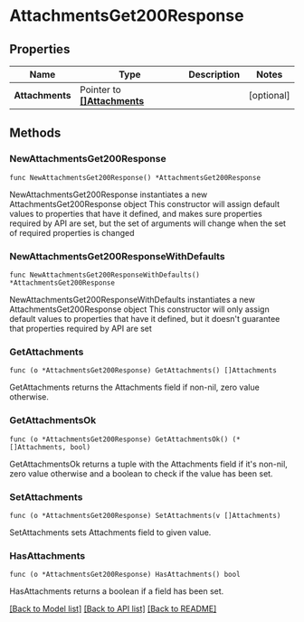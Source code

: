 # AttachmentsGet200Response

## Properties

Name | Type | Description | Notes
------------ | ------------- | ------------- | -------------
**Attachments** | Pointer to [**[]Attachments**](Attachments.md) |  | [optional] 

## Methods

### NewAttachmentsGet200Response

`func NewAttachmentsGet200Response() *AttachmentsGet200Response`

NewAttachmentsGet200Response instantiates a new AttachmentsGet200Response object
This constructor will assign default values to properties that have it defined,
and makes sure properties required by API are set, but the set of arguments
will change when the set of required properties is changed

### NewAttachmentsGet200ResponseWithDefaults

`func NewAttachmentsGet200ResponseWithDefaults() *AttachmentsGet200Response`

NewAttachmentsGet200ResponseWithDefaults instantiates a new AttachmentsGet200Response object
This constructor will only assign default values to properties that have it defined,
but it doesn't guarantee that properties required by API are set

### GetAttachments

`func (o *AttachmentsGet200Response) GetAttachments() []Attachments`

GetAttachments returns the Attachments field if non-nil, zero value otherwise.

### GetAttachmentsOk

`func (o *AttachmentsGet200Response) GetAttachmentsOk() (*[]Attachments, bool)`

GetAttachmentsOk returns a tuple with the Attachments field if it's non-nil, zero value otherwise
and a boolean to check if the value has been set.

### SetAttachments

`func (o *AttachmentsGet200Response) SetAttachments(v []Attachments)`

SetAttachments sets Attachments field to given value.

### HasAttachments

`func (o *AttachmentsGet200Response) HasAttachments() bool`

HasAttachments returns a boolean if a field has been set.


[[Back to Model list]](../README.md#documentation-for-models) [[Back to API list]](../README.md#documentation-for-api-endpoints) [[Back to README]](../README.md)



